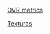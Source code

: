 
[OVR metrics](https://developers.meta.com/horizon/documentation/unity/ts-ovrstats?locale=es_ES)



[Texturas](https://www.youtube.com/watch?v=AZLdsIG5ypk&t=65s)
